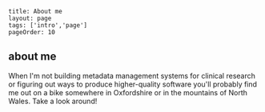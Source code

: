 ```
title: About me
layout: page
tags: ['intro','page']
pageOrder: 10
```

## about me

When I'm not building metadata management systems for clinical research or figuring out ways to produce higher-quality software you'll probably find me out on a bike somewhere in Oxfordshire or in the mountains of North Wales. Take a look around!
